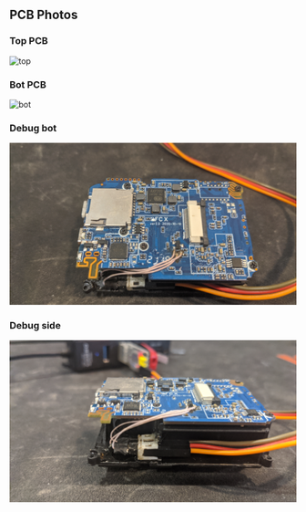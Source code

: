 ## PCB Photos

### Top PCB
 <img src="1.jpg" alt="top" width="600"/>

### Bot PCB
 <img src="2.jpg" alt="bot" width="600"/>

### Debug bot
 <img src="3.jpg" alt="debug bot" width="600"/>

### Debug side
 <img src="4.jpg" alt="debug side" width="600"/>


